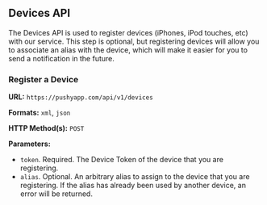 ---
---
## Devices API

The Devices API is used to register devices (iPhones, iPod touches, etc) with our service. This step is optional, but registering devices will allow you to associate an alias with the device, which will make it easier for you to send a notification in the future.

### Register a Device

**URL:**
`https://pushyapp.com/api/v1/devices`

**Formats:**
`xml`, `json`

**HTTP Method(s):**
`POST`

**Parameters:**
* `token`. Required. The Device Token of the device that you are registering.
* `alias`. Optional. An arbitrary alias to assign to the device that you are registering. If the alias has already been used by another device, an error will be returned.


